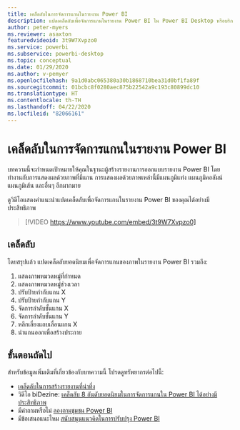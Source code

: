 ```yaml
---
title: เคล็ดลับในการจัดการแกนในรายงาน Power BI
description: แปดเคล็ดลับเพื่อจัดการแกนในรายงาน Power BI ใน Power BI Desktop หรือบริการของ Power BI
author: peter-myers
ms.reviewer: asaxton
featuredvideoid: 3t9W7Xvpzo0
ms.service: powerbi
ms.subservice: powerbi-desktop
ms.topic: conceptual
ms.date: 01/29/2020
ms.author: v-pemyer
ms.openlocfilehash: 9a1d0abc065380a30b1868710bea31d0bf1fa89f
ms.sourcegitcommit: 01bcbc8f0280aec875b22542a9c193c80899dc10
ms.translationtype: HT
ms.contentlocale: th-TH
ms.lasthandoff: 04/22/2020
ms.locfileid: "82066161"
---
```

# <a name="tips-to-manage-axes-in-power-bi-reports"></a>เคล็ดลับในการจัดการแกนในรายงาน Power BI

บทความนี้จะกำหนดเป้าหมายให้คุณในฐานะผู้สร้างรายงานการออกแบบรายงาน Power BI โดยทำงานกับการแสดงผลด้วยภาพที่มีแกน การแสดงผลด้วยภาพเหล่านี้มีแผนภูมิแท่ง แผนภูมิคอลัมน์ แผนภูมิเส้น และอื่นๆ อีกมากมาย

ดูวิดีโอแสดงคำแนะนำแปดเคล็ดลับเพื่อจัดการแกนในรายงาน Power BI ของคุณได้อย่างมีประสิทธิภาพ

> [!VIDEO https://www.youtube.com/embed/3t9W7Xvpzo0]

## <a name="tips"></a>เคล็ดลับ

โดยสรุปแล้ว แปดเคล็ดลับยอดนิยมเพื่อจัดการแกนของภาพในรายงาน Power BI รวมถึง:

1. แสดงภาพหมวดหมู่ที่กำหนด
1. แสดงภาพหมวดหมู่ช่วงเวลา
1. ปรับป้ายกำกับแกน X
1. ปรับป้ายกำกับแกน Y
1. จัดการลำดับชั้นแกน X
1. จัดการลำดับชั้นแกน Y
1. หลีกเลี่ยงแถบเลื่อนแกน X
1. นำแกนออกเพื่อสร้างประกาย

## <a name="next-steps"></a>ขั้นตอนถัดไป

สำหรับข้อมูลเพิ่มเติมที่เกี่ยวข้องกับบทความนี้ โปรดดูทรัพยากรต่อไปนี้:

- [เคล็ดลับในการสร้างรายงานที่น่าทึ่ง](../desktop-tips-and-tricks-for-creating-reports.md)
- วิดีโอ biDezine: [เคล็ดลับ 8 อันดับยอดนิยมในการจัดการแกนใน Power BI ได้อย่างมีประสิทธิภาพ](https://www.youtube.com/watch?v=3t9W7Xvpzo0)
- มีคำถามหรือไม่ [ลองถามชุมชน Power BI](https://community.powerbi.com/)
- มีข้อเสนอแนะไหม [สนับสนุนแนวคิดในการปรับปรุง Power BI](https://ideas.powerbi.com)
